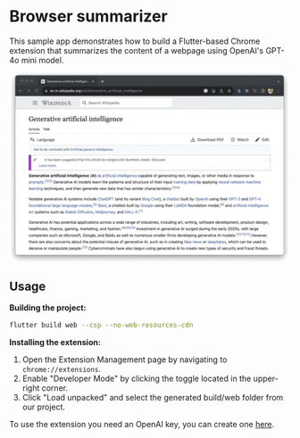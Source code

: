# Browser summarizer

This sample app demonstrates how to build a Flutter-based Chrome extension that 
summarizes the content of a webpage using OpenAI's GPT-4o mini model.

![Browser summarizer](browser-summarizer.gif)

## Usage

**Building the project:**

```bash
flutter build web --csp --no-web-resources-cdn
```

**Installing the extension:**

1. Open the Extension Management page by navigating to `chrome://extensions`.
2. Enable "Developer Mode" by clicking the toggle located in the upper-right 
   corner.
3. Click "Load unpacked" and select the generated build/web folder from our 
   project.

To use the extension you need an OpenAI key, you can create one 
[here](https://platform.openai.com/account/api-keys).
